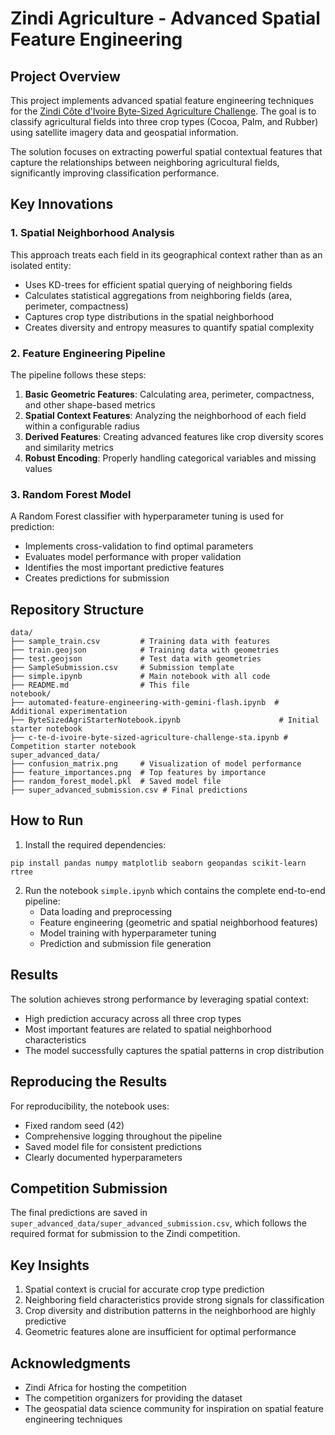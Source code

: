 # Zindi Agriculture - Advanced Spatial Feature Engineering

## Project Overview

This project implements advanced spatial feature engineering techniques for the [Zindi Côte d'Ivoire Byte-Sized Agriculture Challenge](https://zindi.africa/competitions/cote-divoire-byte-sized-agriculture-challenge). The goal is to classify agricultural fields into three crop types (Cocoa, Palm, and Rubber) using satellite imagery data and geospatial information.

The solution focuses on extracting powerful spatial contextual features that capture the relationships between neighboring agricultural fields, significantly improving classification performance.

## Key Innovations

### 1. Spatial Neighborhood Analysis
This approach treats each field in its geographical context rather than as an isolated entity:

- Uses KD-trees for efficient spatial querying of neighboring fields
- Calculates statistical aggregations from neighboring fields (area, perimeter, compactness)
- Captures crop type distributions in the spatial neighborhood
- Creates diversity and entropy measures to quantify spatial complexity

### 2. Feature Engineering Pipeline

The pipeline follows these steps:
1. **Basic Geometric Features**: Calculating area, perimeter, compactness, and other shape-based metrics
2. **Spatial Context Features**: Analyzing the neighborhood of each field within a configurable radius
3. **Derived Features**: Creating advanced features like crop diversity scores and similarity metrics
4. **Robust Encoding**: Properly handling categorical variables and missing values

### 3. Random Forest Model

A Random Forest classifier with hyperparameter tuning is used for prediction:
- Implements cross-validation to find optimal parameters
- Evaluates model performance with proper validation
- Identifies the most important predictive features
- Creates predictions for submission

## Repository Structure

```
data/
├── sample_train.csv         # Training data with features
├── train.geojson            # Training data with geometries
├── test.geojson             # Test data with geometries
├── SampleSubmission.csv     # Submission template
├── simple.ipynb             # Main notebook with all code
├── README.md                # This file
notebook/
├── automated-feature-engineering-with-gemini-flash.ipynb  # Additional experimentation
├── ByteSizedAgriStarterNotebook.ipynb                      # Initial starter notebook
├── c-te-d-ivoire-byte-sized-agriculture-challenge-sta.ipynb # Competition starter notebook
super_advanced_data/
├── confusion_matrix.png     # Visualization of model performance
├── feature_importances.png  # Top features by importance
├── random_forest_model.pkl  # Saved model file
├── super_advanced_submission.csv # Final predictions
```

## How to Run

1. Install the required dependencies:
```
pip install pandas numpy matplotlib seaborn geopandas scikit-learn rtree
```

2. Run the notebook `simple.ipynb` which contains the complete end-to-end pipeline:
   - Data loading and preprocessing
   - Feature engineering (geometric and spatial neighborhood features)
   - Model training with hyperparameter tuning
   - Prediction and submission file generation

## Results

The solution achieves strong performance by leveraging spatial context:

- High prediction accuracy across all three crop types
- Most important features are related to spatial neighborhood characteristics
- The model successfully captures the spatial patterns in crop distribution

## Reproducing the Results

For reproducibility, the notebook uses:
- Fixed random seed (42)
- Comprehensive logging throughout the pipeline
- Saved model file for consistent predictions
- Clearly documented hyperparameters

## Competition Submission

The final predictions are saved in `super_advanced_data/super_advanced_submission.csv`, which follows the required format for submission to the Zindi competition.

## Key Insights

1. Spatial context is crucial for accurate crop type prediction
2. Neighboring field characteristics provide strong signals for classification
3. Crop diversity and distribution patterns in the neighborhood are highly predictive
4. Geometric features alone are insufficient for optimal performance

## Acknowledgments

- Zindi Africa for hosting the competition
- The competition organizers for providing the dataset
- The geospatial data science community for inspiration on spatial feature engineering techniques